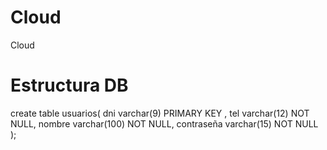 # Cloud
Cloud

# Estructura DB

create table usuarios(
    dni varchar(9) PRIMARY KEY , 
    tel varchar(12) NOT NULL,
	nombre varchar(100)  NOT NULL,
    contraseña varchar(15) NOT NULL
);